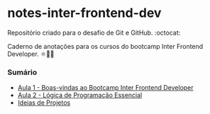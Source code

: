 # notes-inter-frontend-dev

Repositório criado para o desafio de Git e GitHub. :octocat:

Caderno de anotações para os cursos do bootcamp Inter Frontend Developer. ⚛️👨‍💻

### Sumário

- [Aula 1 - Boas-vindas ao Bootcamp Inter Frontend Developer](https://github.com/matheusmslima/notes-inter-frontend-dev/blob/main/aula-1-boas-vindas/Boas-vindas_ao_Bootcamp_Inter_Frontend_Developer.md)
- [Aula 2 - Lógica de Programação Essencial](https://github.com/matheusmslima/notes-inter-frontend-dev/blob/main/aula-2-logica-de-programacao/Logica_de_Programacao_Essencial.md)
- [Ideias de Projetos](https://github.com/matheusmslima/notes-inter-frontend-dev/blob/main/ideias/ideias.md)
